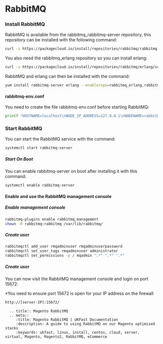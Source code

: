 # RabbitMQ

### Install RabbitMQ
RabbitMQ is available from the rabbitmq_rabbitmq-server repository, this repository can be installed with the following command:
```bash
curl -s https://packagecloud.io/install/repositories/rabbitmq/rabbitmq-server/script.rpm.sh | sudo bash
```

You also need the rabbitmq_erlang repository so you can install erlang:

```bash
curl -s https://packagecloud.io/install/repositories/rabbitmq/erlang/script.rpm.sh | sudo bash
```

RabbitMQ and erlang can then be installed with the command:
```bash
yum install rabbitmq-server erlang --enablerepo=rabbitmq_erlang,rabbitmq_rabbitmq-server
```

#### rabbitmq-env.conf
You need to create the file rabbitmq-env.conf before starting RabbitMQ:

```bash
printf "HOSTNAME=localhost\nNODE_IP_ADDRESS=127.0.0.1\nNODENAME=rabbit@localhost" > /etc/rabbitmq/rabbitmq-env.conf
```
### Start RabbitMQ
You can start the RabbitMQ service with the command:
```bash
systemctl start rabbitmq-server
```

##### Start On Boot
You can enable rabbitmq-server on boot after installing it with this command:

```bash
systemctl enable rabbitmq-server
```

#### Enable and use the RabbitMQ management console
##### Enable management console
```bash
rabbitmq-plugins enable rabbitmq_management
chown -R rabbitmq:rabbitmq /var/lib/rabbitmq/
```

##### Create user
```bash
rabbitmqctl add_user rmqadminuser rmqadminuserpassword
rabbitmqctl set_user_tags rmqadminuser administrator
rabbitmqctl set_permissions -p / mqadmin ".*" ".*" ".*"
```

##### Create user
You can now visit the RabbitMQ management console and login on port 15672:

*You need to ensure port 15672 is open for your IP address on the firewall

```bash
http://[server-IP]:15672/
```

```eval_rst
  .. title:: Magento RabbitMQ
  .. meta::
     :title: Magento RabbitMQ | UKFast Documentation
     :description: A guide to using RabbitMQ on our Magento optimised stacks
     :keywords: ukfast, linux, install, centos, cloud, server, virtual, Magento, Magento2, RabbitMQ, eCommerce

